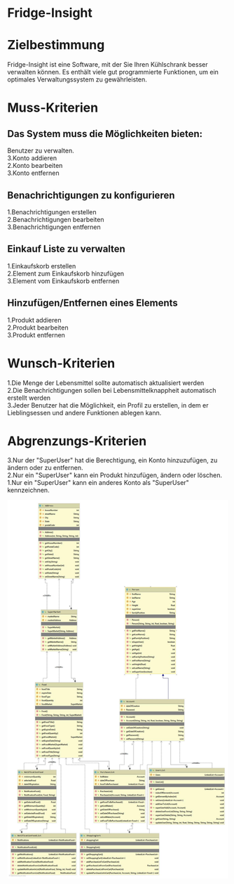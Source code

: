 # Fridge-Insight

# Zielbestimmung

Fridge-Insight ist eine Software, mit der Sie Ihren Kühlschrank besser verwalten können. Es enthält viele gut programmierte Funktionen, um ein optimales Verwaltungssystem zu gewährleisten.</br>

# Muss-Kriterien

## Das System muss die Möglichkeiten bieten:</br>
Benutzer zu verwalten.</br>
 3.Konto addieren</br>
 2.Konto bearbeiten</br>
 3.Konto entfernen</br>

## Benachrichtigungen zu konfigurieren</br>
 1.Benachrichtigungen erstellen</br>
 2.Benachrichtigungen bearbeiten</br>
 3.Benachrichtigungen entfernen</br>

## Einkauf Liste zu verwalten</br>
 1.Einkaufskorb erstellen</br>
 2.Element zum Einkaufskorb hinzufügen</br>
 3.Element vom Einkaufskorb entfernen</br>

## Hinzufügen/Entfernen eines Elements</br>
 1.Produkt addieren</br>
 2.Produkt bearbeiten</br>
 3.Produkt entfernen</br>

# Wunsch-Kriterien

1.Die Menge der Lebensmittel sollte automatisch aktualisiert werden</br>
2.Die Benachrichtigungen sollen bei Lebensmittelknappheit automatisch erstellt werden</br>
3.Jeder Benutzer hat die Möglichkeit, ein Profil zu erstellen, in dem er Lieblingsessen und andere Funktionen ablegen kann.</br>

# Abgrenzungs-Kriterien

3.Nur der "SuperUser" hat die Berechtigung, ein Konto hinzuzufügen, zu ändern oder zu entfernen.</br>
2.Nur ein "SuperUser" kann ein Produkt hinzufügen, ändern oder löschen.</br>
1.Nur ein "SuperUser" kann ein anderes Konto als "SuperUser" kennzeichnen.</br>

![UML Diagram](Sonstiges/Bilder/UML.jpg)
